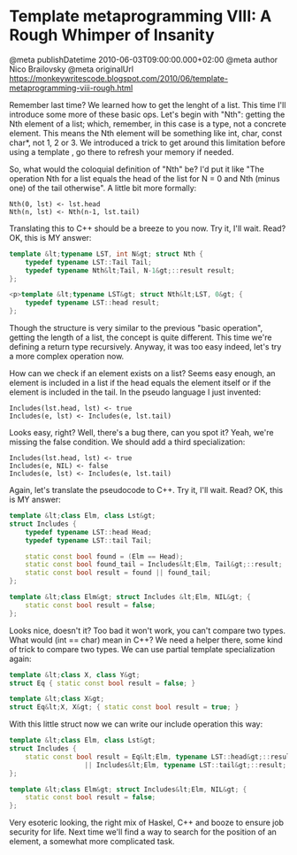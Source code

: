 # Template metaprogramming VIII: A Rough Whimper of Insanity

@meta publishDatetime 2010-06-03T09:00:00.000+02:00
@meta author Nico Brailovsky
@meta originalUrl https://monkeywritescode.blogspot.com/2010/06/template-metaprogramming-viii-rough.html

Remember last time? We learned how to get the lenght of a list. This time I'll introduce some more of these basic ops. Let's begin with "Nth": getting the Nth element of a list; which, remember, in this case is a type, not a concrete element. This means the Nth element will be something like int, char, const char\*, not 1, 2 or 3. We introduced a trick to get around this limitation before using a template , go there to refresh your memory if needed.

So, what would the coloquial definition of "Nth" be? I'd put it like "The operation Nth for a list equals the head of the list for N = 0 and Nth (minus one) of the tail otherwise". A little bit more formally:

```
Nth(0, lst) <- lst.head
Nth(n, lst) <- Nth(n-1, lst.tail)

```

Translating this to C++ should be a breeze to you now. Try it, I'll wait. Read? OK, this is MY answer:

```c++
template &lt;typename LST, int N&gt; struct Nth {
	typedef typename LST::Tail Tail;
	typedef typename Nth&lt;Tail, N-1&gt;::result result;
};

<p>template &lt;typename LST&gt; struct Nth&lt;LST, 0&gt; {
	typedef typename LST::head result;
};

```

Though the structure is very similar to the previous "basic operation", getting the length of a list, the concept is quite different. This time we're defining a return type recursively. Anyway, it was too easy indeed, let's try a more complex operation now.

How can we check if an element exists on a list? Seems easy enough, an element is included in a list if the head equals the element itself or if the element is included in the tail. In the pseudo language I just invented:

```
Includes(lst.head, lst) <- true
Includes(e, lst) <- Includes(e, lst.tail)

```

Looks easy, right? Well, there's a bug there, can you spot it? Yeah, we're missing the false condition. We should add a third specialization:

```
Includes(lst.head, lst) <- true
Includes(e, NIL) <- false
Includes(e, lst) <- Includes(e, lst.tail)

```

Again, let's translate the pseudocode to C++. Try it, I'll wait. Read? OK, this is MY answer:

```c++
template &lt;class Elm, class Lst&gt;
struct Includes {
	typedef typename LST::head Head;
	typedef typename LST::tail Tail;

	static const bool found = (Elm == Head);
	static const bool found_tail = Includes&lt;Elm, Tail&gt;::result;
	static const bool result = found || found_tail;
};

template &lt;class Elm&gt; struct Includes &lt;Elm, NIL&gt; {
	static const bool result = false;
};

```

Looks nice, doesn't it? Too bad it won't work, you can't compare two types. What would (int == char) mean in C++? We need a helper there, some kind of trick to compare two types. We can use partial template specialization again:

```c++
template &lt;class X, class Y&gt;
struct Eq { static const bool result = false; }

template &lt;class X&gt;
struct Eq&lt;X, X&gt; { static const bool result = true; }

```

With this little struct now we can write our include operation this way:

```c++
template &lt;class Elm, class Lst&gt;
struct Includes {
	static const bool result = Eq&lt;Elm, typename LST::head&gt;::result
				   || Includes&lt;Elm, typename LST::tail&gt;::result;
};

template &lt;class Elm&gt; struct Includes&lt;Elm, NIL&gt; {
	static const bool result = false;
};

```

Very esoteric looking, the right mix of Haskel, C++ and booze to ensure job security for life. Next time we'll find a way to search for the position of an element, a somewhat more complicated task.

